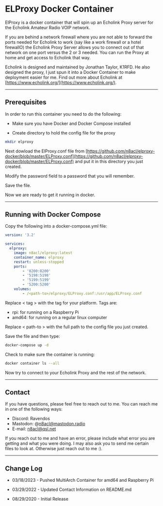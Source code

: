 # ELProxy Docker Container
ElProxy is a docker container that will spin up an Echolink Proxy server for the Echolink Amateur Radio VOIP network.

If you are behind a network firewall where you are not able to forward the ports needed for Echolink to work (say like a work firewall or a hotel firewallO) the Echolink Proxy Server allows you to connect out of that network on one port versus the 2 or 3 needed. You can run the Proxy at home and get access to Echolink that way.

Echolink is designed and maintained by Jonathan Taylor, K1RFD. He also designed the proxy, I just spun it into a Docker Container to make deployment easier for me. Find out more about Echolink at [https://www.echolink.org/](https://www.echolink.org/).

---

## Prerequisites

In order to run this container you need to do the following:

* Make sure you have Docker and Docker Compose installed

* Create directory to hold the config file for the proxy

```bash
mkdir elproxy
```
Next dowload the ElProxy.conf file from [https://github.com/n8acl/elproxy-docker/blob/master/ELProxy.conf](https://github.com/n8acl/elproxy-docker/blob/master/ELProxy.conf) and put it in this directory you just created.

Modify the password field to a password that you will remember. 

Save the file.

Now we are ready to get it running in docker.

---

## Running with Docker Compose
Copy the following into a docker-compose.yml file:

```yaml
version: '3.2'

services:
  elproxy:
    image: n8acl/elproxy:latest
    container_name: elproxy
    restart: unless-stopped
    ports:
        - '8200:8200'
        - '5198:5198'
        - '5199:5199'
        - '5200:5200'
    volumes:
        - /<path-to>/elproxy/ELProxy.conf:/usr/app/ELProxy.conf
```
Replace < tag > with the tag for your platform. Tags are:
* rpi: for running on a Raspberry Pi
* amd64: for running on a regular linux computer

Replace < path-to > with the full path to the config file you just created.

Save the file and then type:

```bash
docker-compose up -d
```

Check to make sure the container is running:

```bash
docker container ls --all
```

Now try to connect to your Echolink Proxy and the rest of the network.

---

## Contact
If you have questions, please feel free to reach out to me. You can reach me in one of the following ways:

- Discord: Ravendos
- Mastodon: @n8acl@mastodon.radio
- E-mail: n8acl@qsl.net

If you reach out to me and have an error, please include what error you are getting and what you were doing. I may also ask you to send me certain files to look at. Otherwise just reach out to me :).

---

## Change Log
* 03/18/2023 - Pushed MultiArch Container for amd64 and Raspberry Pi

* 03/29/2022 - Updated Contact Information on README.md

* 08/29/2020 - Initial Release
